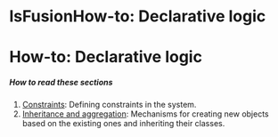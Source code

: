 # lsFusionHow-to: Declarative logic

# How-to: Declarative logic

##### How to read these sections

1.  [Constraints](How-to_Constraints.md): Defining constraints in the system.
2.  [Inheritance and aggregation](How-to_Inheritance_and_aggregation.md): Mechanisms for creating new objects based on the existing ones and inheriting their classes.
